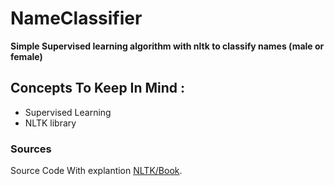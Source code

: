 # NameClassifier
**Simple Supervised learning algorithm with nltk to classify names (male or female)**
## Concepts To Keep In Mind : 
- Supervised Learning
- NLTK library
### Sources 
Source Code With explantion [NLTK/Book](https://www.nltk.org/book/ch06.html).

